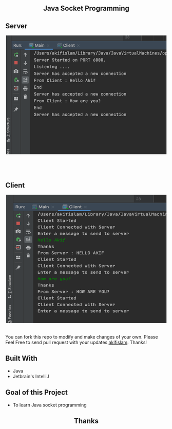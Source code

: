 <h2 align="center">
  Java Socket Programming<br/>
</h2>



## Server
<div align="center">
   <img alt="server" src="./Examples/server.png" height="370" width = "500"/>
</div>

<br/>
<br/>
<br/>


## Client

<div align="center">
  <img alt="client" src="./Examples/client.png" height="400" width = "500"/>
</div>

<br/>

You can fork this repo to modify and make changes of your own. Please Feel Free to send pull request with your updates [akifislam](https://github.com/akifislam). Thanks!

## Built With

- Java
- Jetbrain's IntelliJ


## Goal of this Project

- To learn Java socket programming
<h2 align="center">
Thanks
</h2>

